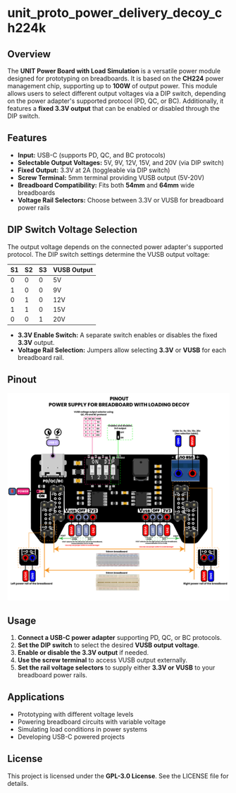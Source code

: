 # unit_proto_power_delivery_decoy_ch224k

## Overview
The **UNIT Power Board with Load Simulation** is a versatile power module designed for prototyping on breadboards. It is based on the **CH224** power management chip, supporting up to **100W** of output power. This module allows users to select different output voltages via a DIP switch, depending on the power adapter's supported protocol (PD, QC, or BC). Additionally, it features a **fixed 3.3V output** that can be enabled or disabled through the DIP switch.

## Features
- **Input:** USB-C (supports PD, QC, and BC protocols)
- **Selectable Output Voltages:** 5V, 9V, 12V, 15V, and 20V (via DIP switch)
- **Fixed Output:** 3.3V at 2A (toggleable via DIP switch)
- **Screw Terminal:** 5mm terminal providing VUSB output (5V-20V)
- **Breadboard Compatibility:** Fits both **54mm** and **64mm** wide breadboards
- **Voltage Rail Selectors:** Choose between 3.3V or VUSB for breadboard power rails

## DIP Switch Voltage Selection
The output voltage depends on the connected power adapter's supported protocol. The DIP switch settings determine the VUSB output voltage:

| S1 | S2 | S3 | VUSB Output |
|----|----|----|-------------|
| 0  | 0  | 0  | 5V          |
| 1  | 0  | 0  | 9V          |
| 0  | 1  | 0  | 12V         |
| 1  | 1  | 0  | 15V         |
| 0  | 0  | 1  | 20V         |

- **3.3V Enable Switch:** A separate switch enables or disables the fixed **3.3V** output.
- **Voltage Rail Selection:** Jumpers allow selecting **3.3V** or **VUSB** for each breadboard rail.

## Pinout
![UNIT Power Board Pinout](hardware/resources/protopowerdecoy_pinout_v1[EN].jpg)

## Usage
1. **Connect a USB-C power adapter** supporting PD, QC, or BC protocols.
2. **Set the DIP switch** to select the desired **VUSB output voltage**.
3. **Enable or disable the 3.3V output** if needed.
4. **Use the screw terminal** to access VUSB output externally.
5. **Set the rail voltage selectors** to supply either **3.3V or VUSB** to your breadboard power rails.

## Applications
- Prototyping with different voltage levels
- Powering breadboard circuits with variable voltage
- Simulating load conditions in power systems
- Developing USB-C powered projects

## License
This project is licensed under the **GPL-3.0 License**. See the LICENSE file for details.



